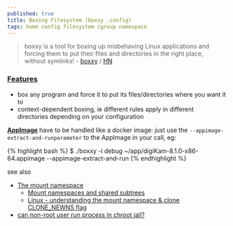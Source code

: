 ```yaml
---
published: true
title: Boxing Filesystem (boxxy .config)
tags: home config filesystem cgroup namespace
---
```

> boxxy is a tool for boxing up misbehaving Linux applications and forcing them to put their files and directories in the right place, without symlinks! - [boxxy](https://github.com/queer/boxxy#boxxy) / [HN](https://news.ycombinator.com/item?id=34730520)

### [Features](https://github.com/queer/boxxy#features)
- box any program and force it to put its files/directories where you want it to
- context-dependent boxing, ie different rules apply in different directories depending on your configuration

[**AppImage**](https://github.com/queer/boxxy/issues/142) have to be handled like a docker image:
just use the `--appimage-extract-and-runparameter` to the AppImage in your call, eg:

{% highlight bash %}
$ ./boxxy -l debug ~/app/digiKam-8.1.0-x86-64.appimage --appimage-extract-and-run
{% endhighlight %}


see also
- [The mount namespace](https://www.redhat.com/sysadmin/mount-namespaces)
	- [Mount namespaces and shared subtrees](https://lwn.net/Articles/689856/)
    - [Linux - understanding the mount namespace & clone CLONE_NEWNS flag](https://stackoverflow.com/questions/22889241/linux-understanding-the-mount-namespace-clone-clone-newns-flag)
- [can non-root user run process in chroot jail?](https://serverfault.com/questions/135599/ubuntu-can-non-root-user-run-process-in-chroot-jail/811509#811509)
